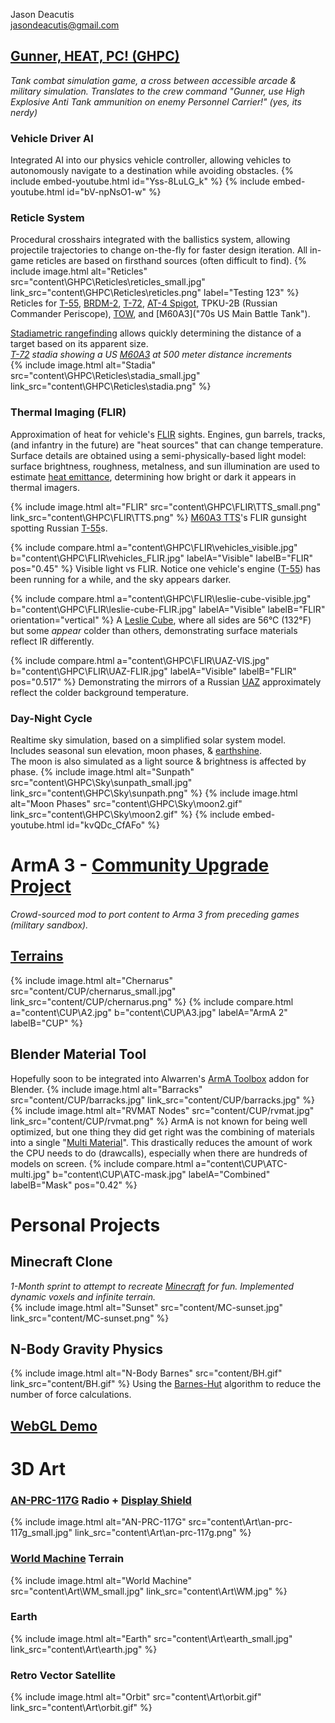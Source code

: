 <head>
	<link href="twentytwenty/css/foundation.css" rel="stylesheet" type="text/css" />
	<link href="twentytwenty/css/twentytwenty.css" rel="stylesheet" type="text/css" />
	<script src="https://code.jquery.com/jquery-3.5.1.slim.min.js"
			  integrity="sha256-4+XzXVhsDmqanXGHaHvgh1gMQKX40OUvDEBTu8JcmNs="
			  crossorigin="anonymous"></script>
	<script src="twentytwenty/js/jquery.event.move.js"></script>
	<script src="twentytwenty/js/jquery.twentytwenty.js"></script>
	<script>
		$(window).on('load', function() {
		  $(".twentytwenty-container").twentytwenty({move_with_handle_only:0, click_to_move:1});
		});
	</script>
</head>

Jason Deacutis<br>
jasondeacutis@gmail.com

## [Gunner, HEAT, PC! (GHPC)](https://gunnerheatpc.com/ "https://gunnerheatpc.com/")
*Tank combat simulation game, a cross between accessible arcade & military simulation. Translates to the crew command  "Gunner, use High Explosive Anti Tank ammunition on enemy Personnel Carrier!" (yes, its nerdy)*
### Vehicle Driver AI
Integrated AI into our physics vehicle controller, allowing vehicles to autonomously navigate to a destination while avoiding obstacles.
{% include embed-youtube.html id="Yss-8LuLG_k" %}
{% include embed-youtube.html id="bV-npNsO1-w" %}

### Reticle System
Procedural crosshairs integrated with the ballistics system, allowing projectile trajectories to change on-the-fly for faster design iteration.
All in-game reticles are based on firsthand sources (often difficult to find).
{% include image.html alt="Reticles" src="content\GHPC\Reticles\reticles_small.jpg" link_src="content\GHPC\Reticles\reticles.png" label="Testing 123" %}
Reticles for [T-55](https://en.wikipedia.org/wiki/T-54/T-55 "50s Russian Main Battle Tank"), [BRDM-2](https://en.wikipedia.org/wiki/BRDM-2 "60s Russian Scout Car"), [T-72](https://en.wikipedia.org/wiki/T-72 "70s Russian Main Battle Tank"), [AT-4 Spigot](https://en.wikipedia.org/wiki/9K111_Fagot "Russian Wire-Guided Anti-Tank Missile"), TPKU-2B (Russian Commander Periscope), [TOW](https://en.wikipedia.org/wiki/BGM-71_TOW "US Wire-Guided Anti-Tank Missile"), and [M60A3]("70s US Main Battle Tank").

[Stadiametric rangefinding](https://en.wikipedia.org/wiki/Stadiametric_rangefinding "wikipedia") allows quickly determining the distance of a target based on its apparent size.<br>
*[T-72](https://en.wikipedia.org/wiki/T-72 "wikipedia") stadia showing a US [M60A3](https://en.wikipedia.org/wiki/M60_tank#M60A3_series "wikipedia") at 500 meter distance increments*<br>
{% include image.html alt="Stadia" src="content\GHPC\Reticles\stadia_small.jpg" link_src="content\GHPC\Reticles\stadia.png" %}

### Thermal Imaging (FLIR)
Approximation of heat for vehicle's [FLIR](https://en.wikipedia.org/wiki/Forward-looking_infrared "Forward Looking InfraRed wikipedia") sights.
Engines, gun barrels, tracks, (and infantry in the future) are "heat sources" that can change temperature.
Surface details are obtained using a semi-physically-based light model: surface brightness, roughness, metalness, and sun illumination are used to estimate [heat emittance](https://en.wikipedia.org/wiki/Emissivity "Emissivity wikipedia"), determining how bright or dark it appears in thermal imagers.

{% include image.html alt="FLIR" src="content\GHPC\FLIR\TTS_small.png" link_src="content\GHPC\FLIR\TTS.png" %}
[M60A3 TTS](https://en.wikipedia.org/wiki/M60_tank#M60A3_series "wikipedia")'s FLIR gunsight spotting Russian [T-55](https://en.wikipedia.org/wiki/T-54/T-55 "wikipedia")s.

{% include compare.html a="content\GHPC\FLIR\vehicles_visible.jpg" b="content\GHPC\FLIR\vehicles_FLIR.jpg" labelA="Visible" labelB="FLIR" pos="0.45" %}
Visible light vs FLIR. Notice one vehicle's engine ([T-55](https://en.wikipedia.org/wiki/T-54/T-55 "wikipedia")) has been running for a while, and the sky appears darker.

{% include compare.html a="content\GHPC\FLIR\leslie-cube-visible.jpg" b="content\GHPC\FLIR\leslie-cube-FLIR.jpg" labelA="Visible" labelB="FLIR" orientation="vertical" %}
A [Leslie Cube](https://en.wikipedia.org/wiki/Leslie_cube "wikipedia"), where all sides are 56°C (132°F) but some *appear* colder than others, demonstrating surface materials reflect IR differently.

{% include compare.html a="content\GHPC\FLIR\UAZ-VIS.jpg" b="content\GHPC\FLIR\UAZ-FLIR.jpg" labelA="Visible" labelB="FLIR" pos="0.517" %}
Demonstrating the mirrors of a Russian [UAZ](https://en.wikipedia.org/wiki/UAZ-469 "wikipedia") approximately reflect the colder background temperature.

### Day-Night Cycle
Realtime sky simulation, based on a simplified solar system model.<br>Includes seasonal sun elevation, moon phases, & [earthshine](https://en.wikipedia.org/wiki/Planetshine#/media/File:New_Moon.jpg "real life earthshine (wikipedia)").<br>The moon is also simulated as a light source & brightness is affected by phase.
{% include image.html alt="Sunpath" src="content\GHPC\Sky\sunpath_small.jpg" link_src="content\GHPC\Sky\sunpath.png" %}
{% include image.html alt="Moon Phases" src="content\GHPC\Sky\moon2.gif" link_src="content\GHPC\Sky\moon2.gif" %}
{% include embed-youtube.html id="kvQDc_CfAFo" %}

# ArmA 3 - [Community Upgrade Project](https://steamcommunity.com/workshop/filedetails/?id=583575232 "Steam Workshop")
*Crowd-sourced mod to port content to Arma 3 from preceding games (military sandbox).*
## [Terrains](https://www.cup-arma3.org/terrains "www.cup-arma3.org/terrains")
{% include image.html alt="Chernarus" src="content/CUP/chernarus_small.jpg" link_src="content/CUP/chernarus.png" %}
{% include compare.html a="content\CUP\A2.jpg" b="content\CUP\A3.jpg" labelA="ArmA 2" labelB="CUP" %}
## Blender Material Tool
Hopefully soon to be integrated into Alwarren's [ArmA Toolbox](https://www.armaholic.com/page.php?id=20519 "armaholic.com") addon for Blender.
{% include image.html alt="Barracks" src="content/CUP/barracks.jpg" link_src="content/CUP/barracks.jpg" %}
{% include image.html alt="RVMAT Nodes" src="content/CUP/rvmat.jpg" link_src="content/CUP/rvmat.png" %}
ArmA is not known for being well optimized, but one thing they did get right was the combining of materials into a single "[Multi Material](https://community.bistudio.com/wiki/Multimaterial "bikipedia")". This drastically reduces the amount of work the CPU needs to do (drawcalls), especially when there are hundreds of models on screen.
{% include compare.html a="content\CUP\ATC-multi.jpg" b="content\CUP\ATC-mask.jpg" labelA="Combined" labelB="Mask" pos="0.42" %}

# Personal Projects
## Minecraft Clone
*1-Month sprint to attempt to recreate [Minecraft](https://en.wikipedia.org/wiki/Minecraft "wikipedia") for fun. Implemented dynamic voxels and infinite terrain.*<br>
{% include image.html alt="Sunset" src="content/MC-sunset.jpg" link_src="content/MC-sunset.png" %}
## N-Body Gravity Physics
{% include image.html alt="N-Body Barnes" src="content/BH.gif" link_src="content/BH.gif" %}
Using the [Barnes-Hut](https://en.wikipedia.org/wiki/Barnes%E2%80%93Hut_simulation "wikipedia") algorithm to reduce the number of force calculations.
## [WebGL Demo](WebGL\index.html)

# 3D Art
### [AN-PRC-117G](content\Art\AN-PRC-117-Harris-Falcon-3.jpg) Radio + [Display Shield](content\Art\AN-PRC-117G_FALCON_III_shield.jpg)
{% include image.html alt="AN-PRC-117G" src="content\Art\an-prc-117g_small.jpg" link_src="content\Art\an-prc-117g.png" %}
### [World Machine](https://www.world-machine.com/ "www.world-machine.com") Terrain
{% include image.html alt="World Machine" src="content\Art\WM_small.jpg" link_src="content\Art\WM.jpg" %}
### Earth
{% include image.html alt="Earth" src="content\Art\earth_small.jpg" link_src="content\Art\earth.jpg" %}
### Retro Vector Satellite
{% include image.html alt="Orbit" src="content\Art\orbit.gif" link_src="content\Art\orbit.gif" %}